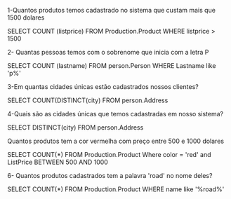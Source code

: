 1-Quantos produtos temos cadastrado no sistema que custam mais que 1500 dolares 

SELECT COUNT (listprice)
FROM Production.Product 
WHERE listprice > 1500

2- Quantas pessoas temos com o sobrenome que  inicia com a letra P

SELECT COUNT (lastname)
FROM person.Person 
WHERE Lastname like 'p%'

3-Em quantas cidades únicas estão cadastrados nossos clientes?

SELECT COUNT(DISTINCT(city) 
FROM person.Address

4-Quais são as cidades únicas que temos cadastradas em nosso sistema?

SELECT DISTINCT(city)
FROM person.Address

Quantos produtos tem a cor vermelha com preço entre 500 e 1000 dolares                                      

SELECT COUNT(*)
FROM Production.Product
Where color = 'red' and ListPrice BETWEEN 500 AND 1000

6-
Quantos produtos cadastrados tem a palavra 'road' no nome deles?

SELECT COUNT(*)
FROM Production.Product
WHERE name like '%road%'





